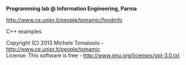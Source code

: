 **Programming lab @ Information Engineering, Parma**

http://www.ce.unipr.it/people/tomamic/fondinfo

C++ examples

Copyright (C) 2013 Michele Tomaiuolo - http://www.ce.unipr.it/people/tomamic  
License: This software is free - http://www.gnu.org/licenses/gpl-3.0.txt

